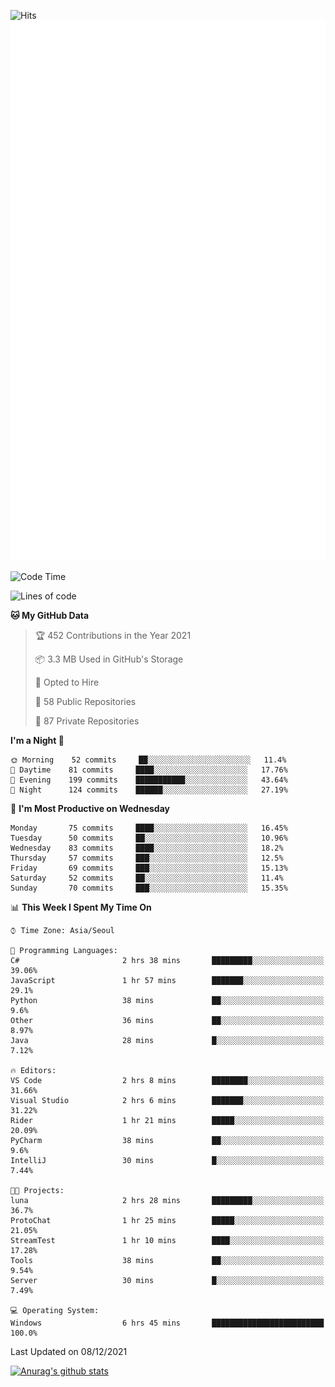 ![Hits](https://hits.seeyoufarm.com/api/count/incr/badge.svg?url=https%3A%2F%2Fgithub.com%2Fkokose1234&count_bg=%2379C83D&title_bg=%23555555&icon=apple.svg&icon_color=%23E7E7E7&title=hits&edge_flat=false)
<br/>
![Metrics](https://github.com/kokose1234/kokose1234/blob/main/github-metrics.svg)

<!--START_SECTION:waka-->
![Code Time](http://img.shields.io/badge/Code%20Time-336%20hrs%2012%20mins-blue)

![Lines of code](https://img.shields.io/badge/From%20Hello%20World%20I%27ve%20Written-9%20Million%20lines%20of%20code-blue)

**🐱 My GitHub Data** 

> 🏆 452 Contributions in the Year 2021
 > 
> 📦 3.3 MB Used in GitHub's Storage 
 > 
> 💼 Opted to Hire
 > 
> 📜 58 Public Repositories 
 > 
> 🔑 87 Private Repositories  
 > 
**I'm a Night 🦉** 

```text
🌞 Morning    52 commits     ██░░░░░░░░░░░░░░░░░░░░░░░   11.4% 
🌆 Daytime    81 commits     ████░░░░░░░░░░░░░░░░░░░░░   17.76% 
🌃 Evening    199 commits    ███████████░░░░░░░░░░░░░░   43.64% 
🌙 Night      124 commits    ██████░░░░░░░░░░░░░░░░░░░   27.19%

```
📅 **I'm Most Productive on Wednesday** 

```text
Monday       75 commits     ████░░░░░░░░░░░░░░░░░░░░░   16.45% 
Tuesday      50 commits     ██░░░░░░░░░░░░░░░░░░░░░░░   10.96% 
Wednesday    83 commits     ████░░░░░░░░░░░░░░░░░░░░░   18.2% 
Thursday     57 commits     ███░░░░░░░░░░░░░░░░░░░░░░   12.5% 
Friday       69 commits     ███░░░░░░░░░░░░░░░░░░░░░░   15.13% 
Saturday     52 commits     ██░░░░░░░░░░░░░░░░░░░░░░░   11.4% 
Sunday       70 commits     ███░░░░░░░░░░░░░░░░░░░░░░   15.35%

```


📊 **This Week I Spent My Time On** 

```text
⌚︎ Time Zone: Asia/Seoul

💬 Programming Languages: 
C#                       2 hrs 38 mins       █████████░░░░░░░░░░░░░░░░   39.06% 
JavaScript               1 hr 57 mins        ███████░░░░░░░░░░░░░░░░░░   29.1% 
Python                   38 mins             ██░░░░░░░░░░░░░░░░░░░░░░░   9.6% 
Other                    36 mins             ██░░░░░░░░░░░░░░░░░░░░░░░   8.97% 
Java                     28 mins             █░░░░░░░░░░░░░░░░░░░░░░░░   7.12%

🔥 Editors: 
VS Code                  2 hrs 8 mins        ████████░░░░░░░░░░░░░░░░░   31.66% 
Visual Studio            2 hrs 6 mins        ███████░░░░░░░░░░░░░░░░░░   31.22% 
Rider                    1 hr 21 mins        █████░░░░░░░░░░░░░░░░░░░░   20.09% 
PyCharm                  38 mins             ██░░░░░░░░░░░░░░░░░░░░░░░   9.6% 
IntelliJ                 30 mins             █░░░░░░░░░░░░░░░░░░░░░░░░   7.44%

🐱‍💻 Projects: 
luna                     2 hrs 28 mins       █████████░░░░░░░░░░░░░░░░   36.7% 
ProtoChat                1 hr 25 mins        █████░░░░░░░░░░░░░░░░░░░░   21.05% 
StreamTest               1 hr 10 mins        ████░░░░░░░░░░░░░░░░░░░░░   17.28% 
Tools                    38 mins             ██░░░░░░░░░░░░░░░░░░░░░░░   9.54% 
Server                   30 mins             █░░░░░░░░░░░░░░░░░░░░░░░░   7.49%

💻 Operating System: 
Windows                  6 hrs 45 mins       █████████████████████████   100.0%

```


 Last Updated on 08/12/2021
<!--END_SECTION:waka-->

[![Anurag's github stats](https://github-readme-stats.vercel.app/api?username=kokose1234&theme=dracula)](https://github.com/anuraghazra/github-readme-stats)



	
